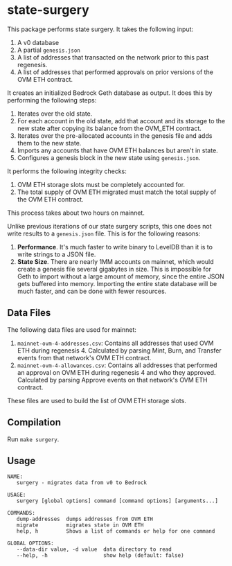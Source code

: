 # state-surgery

This package performs state surgery. It takes the following input:

1. A v0 database
2. A partial `genesis.json`
3. A list of addresses that transacted on the network prior to this past regenesis.
4. A list of addresses that performed approvals on prior versions of the OVM ETH contract.

It creates an initialized Bedrock Geth database as output. It does this by performing the following steps:

1. Iterates over the old state.
2. For each account in the old state, add that account and its storage to the new state after copying its balance from the OVM_ETH contract.
3. Iterates over the pre-allocated accounts in the genesis file and adds them to the new state.
4. Imports any accounts that have OVM ETH balances but aren't in state.
5. Configures a genesis block in the new state using `genesis.json`.

It performs the following integrity checks:

1. OVM ETH storage slots must be completely accounted for.
2. The total supply of OVM ETH migrated must match the total supply of the OVM ETH contract.

This process takes about two hours on mainnet.

Unlike previous iterations of our state surgery scripts, this one does not write results to a `genesis.json` file. This is for the following reasons:

1. **Performance**. It's much faster to write binary to LevelDB than it is to write strings to a JSON file.
2. **State Size**. There are nearly 1MM accounts on mainnet, which would create a genesis file several gigabytes in size. This is impossible for Geth to import without a large amount of memory, since the entire JSON gets buffered into memory. Importing the entire state database will be much faster, and can be done with fewer resources.

## Data Files

The following data files are used for mainnet:

1. `mainnet-ovm-4-addresses.csv`: Contains all addresses that used OVM ETH during regenesis 4. Calculated by parsing Mint, Burn, and Transfer events from that network's OVM ETH contract.
2. `mainnet-ovm-4-allowances.csv`: Contains all addresses that performed an approval on OVM ETH during regenesis 4 and who they approved. Calculated by parsing Approve events on that network's OVM ETH contract.

These files are used to build the list of OVM ETH storage slots.

## Compilation

Run `make surgery`.

## Usage

```
NAME:
   surgery - migrates data from v0 to Bedrock

USAGE:
   surgery [global options] command [command options] [arguments...]

COMMANDS:
   dump-addresses  dumps addresses from OVM ETH
   migrate         migrates state in OVM ETH
   help, h         Shows a list of commands or help for one command

GLOBAL OPTIONS:
   --data-dir value, -d value  data directory to read
   --help, -h                  show help (default: false)
```
